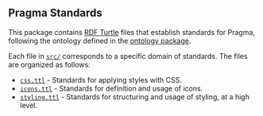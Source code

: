 ## Pragma Standards

This package contains [RDF Turtle](https://www.w3.org/TR/turtle/) files that establish standards for Pragma, following the ontology defined in the [ontology package](../ds-ontology/README.md).

Each file in [`src/`](./src/) corresponds to a specific domain of standards. The files are organized as follows:

- [`css.ttl`](src/css.ttl) - Standards for applying styles with CSS.
- [`icons.ttl`](src/icons.ttl) - Standards for definition and usage of icons.
- [`styling.ttl`](src/styling.ttl) - Standards for structuring and usage of styling, at a high level.